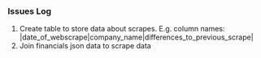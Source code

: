 ### Issues Log

1. Create table to store data about scrapes. E.g. column names: |date_of_webscrape|company_name|differences_to_previous_scrape|
2. Join financials json data to scrape data 